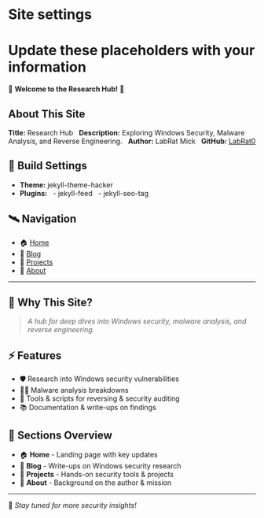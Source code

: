 # Site settings
# Update these placeholders with your information

🚀 **Welcome to the Research Hub!** 🚀

## About This Site
**Title:** Research Hub  
**Description:** Exploring Windows Security, Malware Analysis, and Reverse Engineering.  
**Author:** LabRat Mick  
**GitHub:** [LabRat0](https://labrat0.github.io)

## 🔧 Build Settings
- **Theme:** jekyll-theme-hacker
- **Plugins:**
  - jekyll-feed
  - jekyll-seo-tag

## 🛰️ Navigation
- 🏠 [Home](#)
- 📖 [Blog](#)
- 🔬 [Projects](#)
- 📜 [About](#)

---

## 📌 Why This Site?
> *A hub for deep dives into Windows security, malware analysis, and reverse engineering.*

## ⚡ Features
- 🛡️ Research into Windows security vulnerabilities
- 🕵️‍♂️ Malware analysis breakdowns
- 🔗 Tools & scripts for reversing & security auditing
- 📚 Documentation & write-ups on findings

## 📂 Sections Overview
- 🏠 **Home** - Landing page with key updates
- 📖 **Blog** - Write-ups on Windows security research
- 🔬 **Projects** - Hands-on security tools & projects
- 📜 **About** - Background on the author & mission

---

🚀 *Stay tuned for more security insights!*
